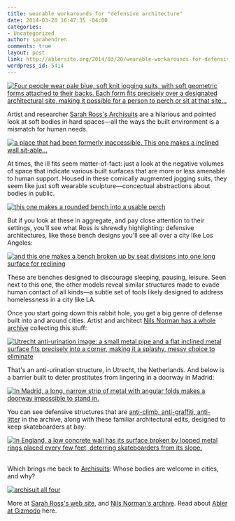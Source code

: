 ```yaml
---
title: wearable workarounds for "defensive architecture"
date: 2014-03-20 16:47:35 -04:00
categories:
- Uncategorized
author: sarahendren
comments: true
layout: post
link: http://ablersite.org/2014/03/20/wearable-workarounds-for-defensive-architecture/
wordpress_id: 5414
---
```


[![Four people wear pale blue, soft knit jogging suits, with soft geometric forms attached to their backs. Each form fits precisely over a designated architectural site, making it possible for a person to perch or sit at that site...](http://ablersite.files.wordpress.com/2014/03/archisuit-all-four.jpg)](http://ablersite.files.wordpress.com/2014/03/archisuit-all-four.jpg)

Artist and researcher [Sarah Ross's Archisuits](http://www.insecurespaces.net/) are a hilarious and pointed look at soft bodies in hard spaces—all the ways the built environment is a mismatch for human needs.

[![a place that had been formerly inaccessible. This one makes a inclined wall sit-able...](http://ablersite.files.wordpress.com/2014/03/archisuits_lean.jpg)](http://ablersite.files.wordpress.com/2014/03/archisuits_lean.jpg)

At times, the ill fits seem matter-of-fact: just a look at the negative volumes of space that indicate various built surfaces that are more or less amenable to human support. Housed in these comically augmented jogging suits, they seem like just soft wearable sculpture—conceptual abstractions about bodies in public.

[![this one makes a rounded bench into a usable perch](http://ablersite.files.wordpress.com/2014/03/archisuits_roundseat.jpg)](http://ablersite.files.wordpress.com/2014/03/archisuits_roundseat.jpg)

But if you look at these in aggregate, and pay close attention to their settings, you'll see what Ross is shrewdly highlighting: defensive architectures, like these bench designs you'll see all over a city like Los Angeles:

[![and this one makes a bench broken up by seat divisions into one long surface for reclining](http://ablersite.files.wordpress.com/2014/03/archisuits_defensive.jpg)](http://ablersite.files.wordpress.com/2014/03/archisuits_defensive.jpg)

These are benches designed to discourage sleeping, pausing, leisure. Seen next to this one, the other models reveal similar structures made to evade human contact of all kinds—a subtle set of tools likely designed to address homelessness in a city like LA.

Once you start going down this rabbit hole, you get a big genre of defense built into and around cities. Artist and architect [Nils Norman has a whole archive](http://www.dismalgarden.com/archives/defensive_architecture) collecting this stuff:

[![Utrecht anti-urination image: a small metal pipe and a flat inclined metal surface fits precisely into a corner, making it a splashy, messy choice to eliminate](http://ablersite.files.wordpress.com/2014/03/anti_urination_utrecht_01.jpg)](http://ablersite.files.wordpress.com/2014/03/anti_urination_utrecht_01.jpg)

That's an anti-urination structure, in Utrecht, the Netherlands. And below is a barrier built to deter prostitutes from lingering in a doorway in Madrid:

[![In Madrid, a long, narrow strip of metal with angular folds makes a doorway impossible to stand in.](http://ablersite.files.wordpress.com/2014/03/bum_free_madrid_07.jpg)](http://ablersite.files.wordpress.com/2014/03/bum_free_madrid_07.jpg)

You can see defensive structures that are [anti-climb, anti-graffiti, anti-litter](http://www.dismalgarden.com/archives/defensive_architecture) in the archive, along with these familiar architectural edits, designed to keep skateboarders at bay:

[![In England, a low concrete wall has its surface broken by looped metal rings placed every few feet, deterring skateboarders from its slope.](http://ablersite.files.wordpress.com/2014/03/anti_skate_bexhill_01.jpg)](http://ablersite.files.wordpress.com/2014/03/anti_skate_bexhill_01.jpg)     

Which brings me back to [Archisuits](http://www.insecurespaces.net/archisuits.html#): Whose bodies are welcome in cities, and why?

[![archisuit all four](http://ablersite.files.wordpress.com/2014/03/archisuit-all-four.jpg)](http://ablersite.files.wordpress.com/2014/03/archisuit-all-four.jpg)

More at [Sarah Ross's web site](http://www.insecurespaces.net/archisuits.html#), and [Nils Norman's archive](http://www.dismalgarden.com/archives/defensive_architecture). Read about [Abler at Gizmodo](http://abler.gizmodo.com/introducing-abler-all-technology-is-assistive-technol-1469902407) here.
